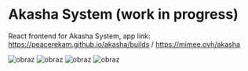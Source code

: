 # Akasha System (work in progress)
React frontend for Akasha System, app link: https://peacerekam.github.io/akasha/builds / https://mimee.ovh/akasha

![obraz](https://user-images.githubusercontent.com/26521952/192246970-8158aec3-7622-481e-b258-9322ee726532.png)
![obraz](https://user-images.githubusercontent.com/26521952/192246480-42bea284-7204-462b-8962-0f253a3ae9cd.png)
![obraz](https://user-images.githubusercontent.com/26521952/192246715-d522efe2-816d-482b-a850-dbe245574337.png)
![obraz](https://user-images.githubusercontent.com/26521952/192246865-46d31f2f-2fff-4235-a597-925f07132874.png)
